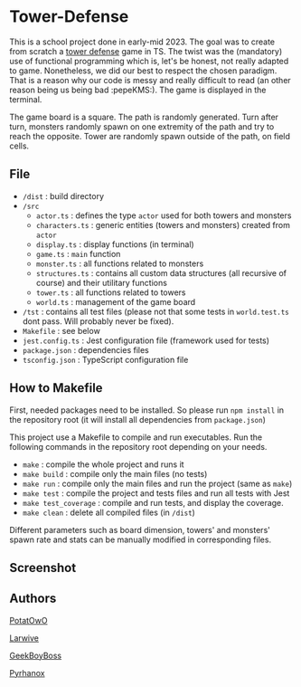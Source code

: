 # Tower-Defense

This is a school project done in early-mid 2023. The goal was to create from scratch a [tower defense](https://en.wikipedia.org/wiki/Tower_defense) game in TS. The twist was the (mandatory) use of functional programming which is, let's be honest, not really adapted to game.
Nonetheless, we did our best to respect the chosen paradigm. That is a reason why our code is messy and really difficult to read  (an other reason being us being bad :pepeKMS:). The game is displayed in the terminal.


The game board is a square. The path is randomly generated. Turn after turn, monsters randomly spawn on one extremity of the path and try to reach the opposite. Tower are randomly spawn outside of the path, on field cells.



## File

- `/dist` : build directory
- `/src`
  - `actor.ts` : defines the type `actor` used for both towers and monsters
  - `characters.ts` : generic entities (towers and monsters) created from `actor`
  - `display.ts` : display functions (in terminal)
  - `game.ts` : `main` function
  - `monster.ts` : all functions related to monsters
  - `structures.ts` : contains all custom data structures (all recursive of course) and their utilitary functions
  - `tower.ts` : all functions related to towers
  - `world.ts` : management of the game board
- `/tst` : contains all test files (please not that some tests in `world.test.ts` dont pass. Will probably never be fixed).
- `Makefile` : see below
- `jest.config.ts` : Jest configuration file (framework used for tests)
- `package.json` : dependencies files
- `tsconfig.json` : TypeScript configuration file




## How to Makefile

First, needed packages need to be installed. So please run `npm install` in the repository root (it will install all dependencies from `package.json`)

This project use a Makefile to compile and run executables. Run the following commands in the repository root depending on your needs.
- `make` : compile the whole project and runs it
- `make build` : compile only the main files (no tests)
- `make run` : compile only the main files and run the project (same as `make`)
- `make test` : compile the project and tests files and run all tests with Jest
- `make test_coverage` : compile and run tests, and display the coverage.
- `make clean` : delete all compiled files (in `/dist`)


Different parameters such as board dimension, towers' and monsters' spawn rate and stats can be manually modified in corresponding files.



## Screenshot






## Authors 


[PotatOwO](https://github.com/UnePatate5010)

[Larwive](https://github.com/Larwive)

[GeekBoyBoss](https://github.com/GeeKboy2)

[Pyrhanox](https://github.com/Pyrhanox)
